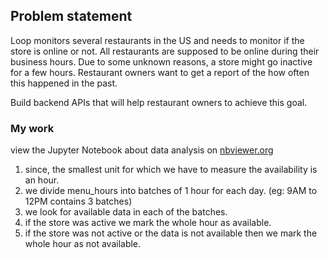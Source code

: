 ## Problem statement

Loop monitors several restaurants in the US and needs to monitor if the store is online or not. All restaurants are supposed to be online during their business hours. Due to some unknown reasons, a store might go inactive for a few hours. Restaurant owners want to get a report of the how often this happened in the past.   

Build backend APIs that will help restaurant owners to achieve this goal.


###  My work
view the Jupyter Notebook about data analysis on 
[nbviewer.org](https://nbviewer.org/github/SinghaniaV/loopai/blob/master/notebooks/EDA.ipynb)

1. since, the smallest unit for which we have to measure the availability is an hour.
2. we divide menu_hours into batches of 1 hour for each day. (eg: 9AM to 12PM contains 3 batches)
3. we look for available data in each of the batches.
4. if the store was active we mark the whole hour as available. 
5. if the store was not active or the data is not available then we mark the whole hour as not available.